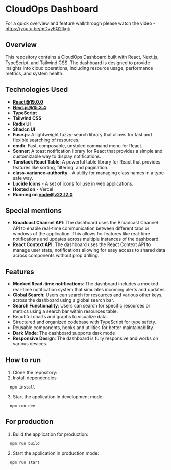 # CloudOps Dashboard

For a quick overview and feature walkthrough please watch the video - https://youtu.be/mDvy6Q2lkgk

## Overview

This repository contains a CloudOps Dashboard built with React, Next.js, TypeScript, and Tailwind CSS. The dashboard is designed to provide insights into cloud operations, including resource usage, performance metrics, and system health.

## Technologies Used
- **React@19.0.0**
- **Next.js@15.3.4**
- **TypeScript**
- **Tailwind CSS**
- **Radix UI**
- **Shadcn UI**
- **Fuse.js**: A lightweight fuzzy-search library that allows for fast and flexible searching of resources.
- **cmdk**: Fast, composable, unstyled command menu for React.
- **Sonner**: A toast notification library for React that provides a simple and customizable way to display notifications.
- **Tanstack React Table**: A powerful table library for React that provides features like sorting, filtering, and pagination.
- **class-variance-authority** - A utility for managing class names in a type-safe way.
- **Lucide Icons** - A set of icons for use in web applications.
- **Hosted on** - Vercel
- **Running on node@v22.12.0**
## Special mentions

- **Broadcast Channel API**: The dashboard uses the Broadcast Channel API to enable real-time communication between different tabs or windows of the application. This allows for features like real-time notifications and updates across multiple instances of the dashboard.
- **React Context API**: The dashboard uses the React Context API to manage user state, notifications allowing for easy access to shared data across components without prop drilling.

## Features
- **Mocked Read-time notifications**: The dashboard includes a mocked real-time notification system that simulates incoming alerts and updates.
- **Global Search**: Users can search for resources and various other keys, across the dashboard using a global search bar.
- **Search Functionality**: Users can search for specific resources or metrics using a search bar within resources table.
- Beautiful charts and graphs to visualize data.
- Structured and organized codebase with TypeScript for type safety.
- Reusable components, hooks and utilities for better maintainability.
- **Dark Mode**: The dashboard supports dark mode
- **Responsive Design**: The dashboard is fully responsive and works on various devices.

## How to run

1. Clone the repository:
2. Install dependencies

  ```
    npm install
  ```

3. Start the application in development mode:

  ```
    npm run dev
  ```

## For production
1. Build the application for production:

  ```
    npm run build
  ```

2. Start the application in production mode:

  ```
    npm run start
  ```
